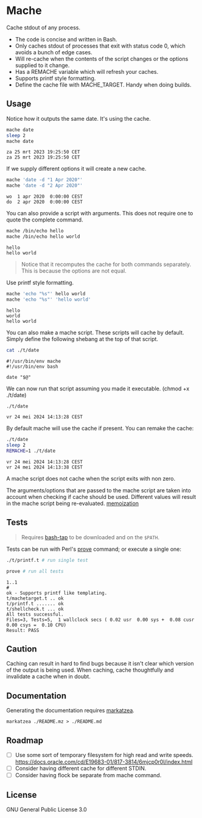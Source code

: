 # Mache

Cache stdout of any process.

- The code is concise and written in Bash.
- Only caches stdout of processes that exit with status code 0, which avoids
  a bunch of edge cases.
- Will re-cache when the contents of the script changes or the options
  supplied to it change.
- Has a REMACHE variable which will refresh your caches.
- Supports printf style formatting.
- Define the cache file with MACHE_TARGET. Handy when doing builds.

## Usage

Notice how it outputs the same date. It's using the cache.

```bash
mache date
sleep 2
mache date
```
```
za 25 mrt 2023 19:25:50 CET
za 25 mrt 2023 19:25:50 CET
```

If we supply different options it will create a new cache.

```bash
mache 'date -d "1 Apr 2020"'
mache 'date -d "2 Apr 2020"'
```
```
wo  1 apr 2020  0:00:00 CEST
do  2 apr 2020  0:00:00 CEST
```

You can also provide a script with arguments. This does not require one to
quote the complete command.

```bash
mache /bin/echo hello
mache /bin/echo hello world
```
```
hello
hello world
```

> Notice that it recomputes the cache for both commands separately. This is
> because the options are not equal.

Use printf style formatting.

```bash
mache 'echo "%s"' hello world
mache 'echo "%s"' 'hello world'
```
```
hello
world
hello world
```

You can also make a mache script. These scripts will cache by default. Simply
define the following shebang at the top of that script.

```bash
cat ./t/date
```
```
#!/usr/bin/env mache
#!/usr/bin/env bash

date "$@"
```

We can now run that script assuming you made it executable. (chmod +x ./t/date)

```bash
./t/date
```
```
vr 24 mei 2024 14:13:28 CEST
```

By default mache will use the cache if present. You can remake the cache:

```bash
./t/date
sleep 2
REMACHE=1 ./t/date
```
```
vr 24 mei 2024 14:13:28 CEST
vr 24 mei 2024 14:13:38 CEST
```

A mache script does not cache when the script exits with non zero.

The arguments/options that are passed to the mache script are taken into
account when checking if cache should be used. Different values will result in
the mache script being re-evaluated. [memoization][memoization]

## Tests

> Requires [bash-tap][bash-tap] to be downloaded and on the `$PATH`.

Tests can be run with Perl's [prove][prove] command; or execute a single one:

```bash
./t/printf.t # run single test

prove # run all tests
```
```
1..1
# 
ok - Supports printf like templating.
t/machetarget.t .. ok
t/printf.t ....... ok
t/shellcheck.t ... ok
All tests successful.
Files=3, Tests=5,  1 wallclock secs ( 0.02 usr  0.00 sys +  0.08 cusr  0.00 csys =  0.10 CPU)
Result: PASS
```

## Caution

Caching can result in hard to find bugs because it isn't clear which version
of the output is being used. When caching, cache thoughtfully and invalidate
a cache when in doubt.

## Documentation

Generating the documentation requires [markatzea][markatzea].

`markatzea ./README.mz > ./README.md`

## Roadmap

- [ ] Use some sort of temporary filesystem for high read and write speeds.
      https://docs.oracle.com/cd/E19683-01/817-3814/6mjcp0r0l/index.html
- [ ] Consider having different cache for different STDIN.
- [ ] Consider having flock be separate from mache command.

## License

GNU General Public License 3.0

[prove]:https://perldoc.perl.org/prove.html
[memoization]:https://en.wikipedia.org/wiki/Memoization
[markatzea]:https://github.com/bas080/markatzea
[bash-tap]:https://github.com/bas080/bash-tap
